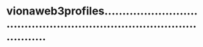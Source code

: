 # vionaweb3profiles..........................................................................................
